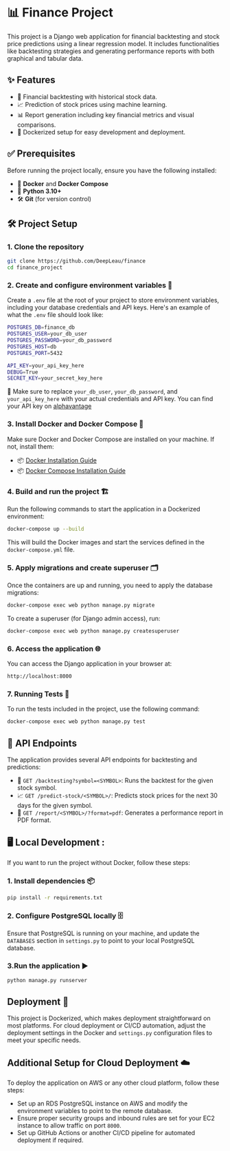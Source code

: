 # 📊 Finance Project

This project is a Django web application for financial backtesting and stock price predictions using a linear regression model. It includes functionalities like backtesting strategies and generating performance reports with both graphical and tabular data.

## ✨ Features

- 🔄 Financial backtesting with historical stock data.
- 📈 Prediction of stock prices using machine learning.
- 📊 Report generation including key financial metrics and visual comparisons.
- 🐳 Dockerized setup for easy development and deployment.

## ✅ Prerequisites

Before running the project locally, ensure you have the following installed:

- 🐳 **Docker** and **Docker Compose**
- 🐍 **Python 3.10+**
- 🛠 **Git** (for version control)

## 🛠 Project Setup

### 1. Clone the repository
```bash
git clone https://github.com/DeepLeau/finance
cd finance_project
```

### 2. Create and configure environment variables 📝
Create a `.env` file at the root of your project to store environment variables, including your database credentials and API keys. Here's an example of what the `.env` file should look like:
```bash
POSTGRES_DB=finance_db
POSTGRES_USER=your_db_user
POSTGRES_PASSWORD=your_db_password
POSTGRES_HOST=db
POSTGRES_PORT=5432

API_KEY=your_api_key_here
DEBUG=True
SECRET_KEY=your_secret_key_here

```
🔑 Make sure to replace `your_db_user`, `your_db_password`, and `your_api_key_here` with your actual credentials and API key. You can find your API key on [alphavantage](https://www.alphavantage.co/documentation/)


### 3. Install Docker and Docker Compose 🐳
Make sure Docker and Docker Compose are installed on your machine. If not, install them:

- 📦 [Docker Installation Guide](https://docs.docker.com/get-docker/)
- 📦 [Docker Compose Installation Guide](https://docs.docker.com/compose/install/)

### 4. Build and run the project 🏗️
Run the following commands to start the application in a Dockerized environment:
```bash
docker-compose up --build
```
This will build the Docker images and start the services defined in the `docker-compose.yml` file.

### 5. Apply migrations and create superuser 🗂️
Once the containers are up and running, you need to apply the database migrations:
```bash
docker-compose exec web python manage.py migrate
```
To create a superuser (for Django admin access), run:
```bash
docker-compose exec web python manage.py createsuperuser
```

### 6. Access the application 🌐
You can access the Django application in your browser at:
```bash
http://localhost:8000
```

### 7. Running Tests 🧪
To run the tests included in the project, use the following command:
```bash
docker-compose exec web python manage.py test
```

## 📡 API Endpoints
The application provides several API endpoints for backtesting and predictions:

- 🔄 `GET /backtesting?symbol=<SYMBOL>`: Runs the backtest for the given stock symbol.
- 📈 `GET /predict-stock/<SYMBOL>/`: Predicts stock prices for the next 30 days for the given symbol.
- 📄 `GET /report/<SYMBOL>/?format=pdf`: Generates a performance report in PDF format.

## 🖥️ Local Development : 
If you want to run the project without Docker, follow these steps:
### 1. Install dependencies 📦
```bash
pip install -r requirements.txt
```
### 2. Configure PostgreSQL locally 🗄️
Ensure that PostgreSQL is running on your machine, and update the `DATABASES` section in `settings.py` to point to your local PostgreSQL database.

### 3.Run the application ▶️
```bash
python manage.py runserver
```

## Deployment 🚀
This project is Dockerized, which makes deployment straightforward on most platforms. For cloud deployment or CI/CD automation, adjust the deployment settings in the Docker and `settings.py` configuration files to meet your specific needs.

## Additional Setup for Cloud Deployment ☁️
To deploy the application on AWS or any other cloud platform, follow these steps:
- Set up an RDS PostgreSQL instance on AWS and modify the environment variables to point to the remote database.
- Ensure proper security groups and inbound rules are set for your EC2 instance to allow traffic on port `8000`.
- Set up GitHub Actions or another CI/CD pipeline for automated deployment if required.
